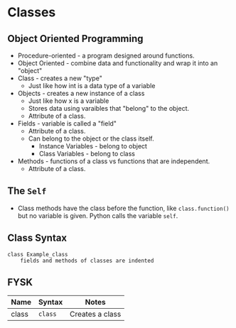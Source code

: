 # Classes

## Object Oriented Programming
- Procedure-oriented - a program designed around functions.  
- Object Oriented - combine data and functionality and wrap it into an "object"
- Class - creates a new "type"
    - Just like how int is a data type of a variable
- Objects - creates a new instance of a class
    - Just like how x is a variable
    - Stores data using varaibles that "belong" to the object.
    - Attribute of a class.
- Fields - variable is called a "field"
    - Attribute of a class.
    - Can belong to the object or the class itself.
        - Instance Variables - belong to object
        - Class Variables - belong to class
- Methods - functions of a class vs functions that are independent.
    - Attribute of a class.

## The `Self`
- Class methods have the class before the function, like `class.function()` but no variable is given.  Python calls the variable `self`.

## Class Syntax
```
class Example_class
    fields and methods of classes are indented
```

## FYSK

Name | Syntax | Notes
---|---|---
class | `class` | Creates a class
